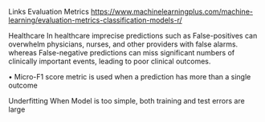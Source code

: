 Links
 Evaluation Metrics https://www.machinelearningplus.com/machine-learning/evaluation-metrics-classification-models-r/ <br/>

Healthcare
In healthcare imprecise predictions such as False-positives can overwhelm physicians, nurses, and other providers with false alarms. whereas False-negative predictions can miss significant numbers of clinically important events, leading to poor clinical outcomes.

• Micro-F1 score metric is used when a prediction has more than a single outcome

Underfitting
When Model is too simple, both training and test errors are large


